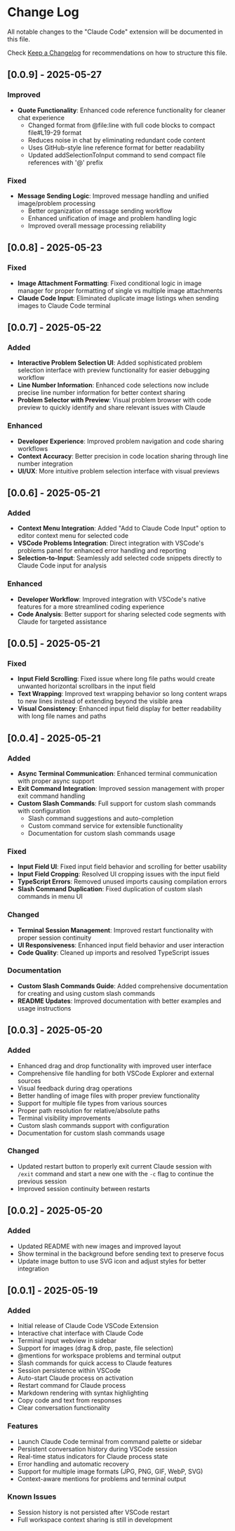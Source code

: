 # Change Log

All notable changes to the "Claude Code" extension will be documented in this file.

Check [Keep a Changelog](http://keepachangelog.com/) for recommendations on how to structure this file.

## [0.0.9] - 2025-05-27

### Improved
- **Quote Functionality**: Enhanced code reference functionality for cleaner chat experience
  - Changed format from @file:line with full code blocks to compact file#L19-29 format
  - Reduces noise in chat by eliminating redundant code content
  - Uses GitHub-style line reference format for better readability
  - Updated addSelectionToInput command to send compact file references with '@' prefix

### Fixed
- **Message Sending Logic**: Improved message handling and unified image/problem processing
  - Better organization of message sending workflow
  - Enhanced unification of image and problem handling logic
  - Improved overall message processing reliability

## [0.0.8] - 2025-05-23

### Fixed
- **Image Attachment Formatting**: Fixed conditional logic in image manager for proper formatting of single vs multiple image attachments
- **Claude Code Input**: Eliminated duplicate image listings when sending images to Claude Code terminal

## [0.0.7] - 2025-05-22

### Added
- **Interactive Problem Selection UI**: Added sophisticated problem selection interface with preview functionality for easier debugging workflow
- **Line Number Information**: Enhanced code selections now include precise line number information for better context sharing
- **Problem Selector with Preview**: Visual problem browser with code preview to quickly identify and share relevant issues with Claude

### Enhanced
- **Developer Experience**: Improved problem navigation and code sharing workflows
- **Context Accuracy**: Better precision in code location sharing through line number integration
- **UI/UX**: More intuitive problem selection interface with visual previews

## [0.0.6] - 2025-05-21

### Added
- **Context Menu Integration**: Added "Add to Claude Code Input" option to editor context menu for selected code
- **VSCode Problems Integration**: Direct integration with VSCode's problems panel for enhanced error handling and reporting
- **Selection-to-Input**: Seamlessly add selected code snippets directly to Claude Code input for analysis

### Enhanced
- **Developer Workflow**: Improved integration with VSCode's native features for a more streamlined coding experience
- **Code Analysis**: Better support for sharing selected code segments with Claude for targeted assistance

## [0.0.5] - 2025-05-21

### Fixed
- **Input Field Scrolling**: Fixed issue where long file paths would create unwanted horizontal scrollbars in the input field
- **Text Wrapping**: Improved text wrapping behavior so long content wraps to new lines instead of extending beyond the visible area
- **Visual Consistency**: Enhanced input field display for better readability with long file names and paths

## [0.0.4] - 2025-05-21

### Added
- **Async Terminal Communication**: Enhanced terminal communication with proper async support
- **Exit Command Integration**: Improved session management with proper exit command handling
- **Custom Slash Commands**: Full support for custom slash commands with configuration
  - Slash command suggestions and auto-completion
  - Custom command service for extensible functionality
  - Documentation for custom slash commands usage

### Fixed
- **Input Field UI**: Fixed input field behavior and scrolling for better usability
- **Input Field Cropping**: Resolved UI cropping issues with the input field
- **TypeScript Errors**: Removed unused imports causing compilation errors
- **Slash Command Duplication**: Fixed duplication of custom slash commands in menu UI

### Changed
- **Terminal Session Management**: Improved restart functionality with proper session continuity
- **UI Responsiveness**: Enhanced input field behavior and user interaction
- **Code Quality**: Cleaned up imports and resolved TypeScript issues

### Documentation
- **Custom Slash Commands Guide**: Added comprehensive documentation for creating and using custom slash commands
- **README Updates**: Improved documentation with better examples and usage instructions

## [0.0.3] - 2025-05-20

### Added
- Enhanced drag and drop functionality with improved user interface
- Comprehensive file handling for both VSCode Explorer and external sources
- Visual feedback during drag operations
- Better handling of image files with proper preview functionality
- Support for multiple file types from various sources
- Proper path resolution for relative/absolute paths
- Terminal visibility improvements
- Custom slash commands support with configuration
- Documentation for custom slash commands usage

### Changed
- Updated restart button to properly exit current Claude session with `/exit` command and start a new one with the `-c` flag to continue the previous session
- Improved session continuity between restarts

## [0.0.2] - 2025-05-20

### Added
- Updated README with new images and improved layout
- Show terminal in the background before sending text to preserve focus
- Update image button to use SVG icon and adjust styles for better integration

## [0.0.1] - 2025-05-19

### Added
- Initial release of Claude Code VSCode Extension
- Interactive chat interface with Claude Code
- Terminal input webview in sidebar
- Support for images (drag & drop, paste, file selection)
- @mentions for workspace problems and terminal output
- Slash commands for quick access to Claude features
- Session persistence within VSCode
- Auto-start Claude process on activation
- Restart command for Claude process
- Markdown rendering with syntax highlighting
- Copy code and text from responses
- Clear conversation functionality

### Features
- Launch Claude Code terminal from command palette or sidebar
- Persistent conversation history during VSCode session
- Real-time status indicators for Claude process state
- Error handling and automatic recovery
- Support for multiple image formats (JPG, PNG, GIF, WebP, SVG)
- Context-aware mentions for problems and terminal output

### Known Issues
- Session history is not persisted after VSCode restart
- Full workspace context sharing is still in development